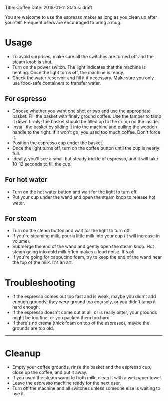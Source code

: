 Title: Coffee
Date: 2018-01-11
Status: draft

You are welcome to use the espresso maker as long as you clean up after yourself. Frequent users are encouraged to bring a mug. 

# Usage
- To avoid surprises, make sure all the switches are turned off and the steam knob is shut.
- Turn on the power switch. The light indicates that the machine is heating. Once the light turns off, the machine is ready.
- Check the water reservoir and fill it if necessary. Make sure you only use food-safe containers to transfer water.

## For espresso
- Choose whether you want one shot or two and use the appropriate basket. Fill the basket with finely ground coffee. 
  Use the tamper to tamp it down firmly; the basket should be filled up to the crimp on the inside.
- Install the basket by sliding it into the machine and pulling the wooden handle to the right. If it won't go, you used too
  much coffee. Don't force it. 
- Position the espresso cup under the basket. 
- Once the light turns off, turn on the coffee button until the cup is nearly full.
- Ideally, you'll see a small but steady trickle of espresso, and it will take 10-12 seconds to fill the cup.

## For hot water
- Turn on the hot water button and wait for the light to turn off. 
- Put your cup under the wand and open the steam knob to release hot water. 

## For steam
- Turn on the steam button and wait for the light to turn off. 
- If you're steaming milk, pour a little milk into your cup (it will increase in volume).
- Submerge the end of the wand and gently open the steam knob. Hot steam going into cold milk often makes a loud noise. It's ok.
- If you're going for cappucino foam, try to keep the end of the wand near the top of the milk. It's an art.

# Troubleshooting
- If the espresso comes out too fast and is weak, maybe you didn't add enough grounds, they were ground too coarsely, 
  or you didn't tamp it hard enough.
- If the espresso doesn't come out at all, or is really bitter, your grounds might be too fine, or you packed them too hard.
- If there's no crema (thick foam on top of the espresso), maybe the grounds are too old.

---
# Cleanup
- Empty your coffee grounds, rinse the basket and the espresso cup, close up the coffee, and put it away. 
- If you used the steam wand to froth milk, clean it with a wet paper towel. 
- Leave the espresso machine ready for the next user. 
- Turn off the machine and all switches unless someone else is waiting to use it.
